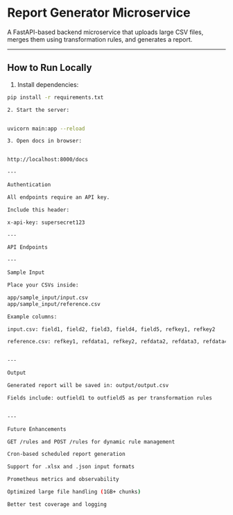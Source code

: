 # Report Generator Microservice

A FastAPI-based backend microservice that uploads large CSV files, merges them using transformation rules, and generates a report.

---

## How to Run Locally

1. Install dependencies:

```bash
pip install -r requirements.txt

2. Start the server:


uvicorn main:app --reload

3. Open docs in browser:


http://localhost:8000/docs

---

Authentication

All endpoints require an API key.

Include this header:

x-api-key: supersecret123

---

API Endpoints

---

Sample Input

Place your CSVs inside:

app/sample_input/input.csv
app/sample_input/reference.csv

Example columns:

input.csv: field1, field2, field3, field4, field5, refkey1, refkey2

reference.csv: refkey1, refdata1, refkey2, refdata2, refdata3, refdata4


---

Output

Generated report will be saved in: output/output.csv

Fields include: outfield1 to outfield5 as per transformation rules


---

Future Enhancements

GET /rules and POST /rules for dynamic rule management

Cron-based scheduled report generation

Support for .xlsx and .json input formats

Prometheus metrics and observability

Optimized large file handling (1GB+ chunks)

Better test coverage and logging